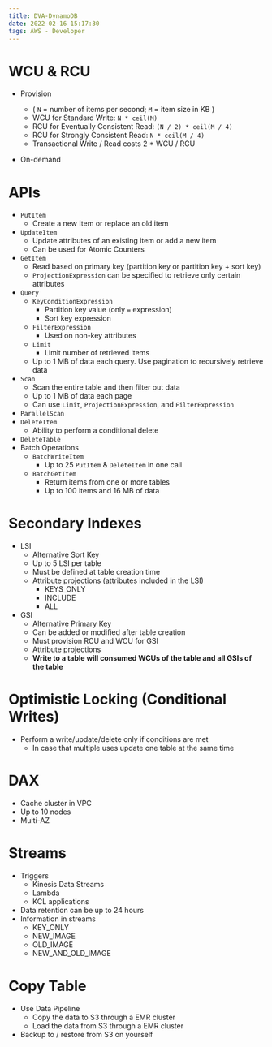 ```yaml
---
title: DVA-DynamoDB
date: 2022-02-16 15:17:30
tags: AWS - Developer
---
```


# WCU & RCU

- Provision 
  - ( `N` = number of items per second; `M` = item size in KB )
  - WCU for Standard Write: `N * ceil(M)`
  - RCU for Eventually Consistent Read: `(N / 2) * ceil(M / 4)`
  - RCU for Strongly Consistent Read: `N * ceil(M / 4)`
  - Transactional Write / Read costs 2 * WCU / RCU

- On-demand

# APIs

- `PutItem`
  - Create a new Item or replace an old item
- `UpdateItem`
  - Update attributes of an existing item or add a new item
  - Can be used for Atomic Counters
- `GetItem`
  - Read based on primary key (partition key or partition key + sort key)
  - `ProjectionExpression` can be specified to retrieve only certain attributes
- `Query`
  - `KeyConditionExpression`
    - Partition key value (only `=` expression)
    - Sort key expression
  - `FilterExpression`
    - Used on non-key attributes
  - `Limit`
    - Limit number of retrieved items
  - Up to 1 MB of data each query. Use pagination to recursively retrieve data
- `Scan`
  - Scan the entire table and then filter out data
  - Up to 1 MB of data each page
  - Can use `Limit`, `ProjectionExpression`, and `FilterExpression` 
- `ParallelScan`
- `DeleteItem`
  - Ability to perform a conditional delete
- `DeleteTable`
- Batch Operations
  - `BatchWriteItem`
    - Up to 25 `PutItem` & `DeleteItem` in one call
  - `BatchGetItem`
    - Return items from one or more tables
    - Up to 100 items and 16 MB of data

# Secondary Indexes

- LSI
  - Alternative Sort Key
  - Up to 5 LSI per table
  - Must be defined at table creation time
  - Attribute projections (attributes included in the LSI)
    - KEYS_ONLY
    - INCLUDE
    - ALL
- GSI
  - Alternative Primary Key
  - Can be added or modified after table creation
  - Must provision RCU and WCU for GSI
  - Attribute projections
  - **Write to a table will consumed WCUs of the table and all GSIs of the table**

# Optimistic Locking (Conditional Writes)

- Perform a write/update/delete only if conditions are met
  - In case that multiple uses update one table at the same time

# DAX

- Cache cluster in VPC
- Up to 10 nodes
- Multi-AZ

# Streams

- Triggers
  - Kinesis Data Streams
  - Lambda
  - KCL applications
- Data retention can be up to 24 hours
- Information in streams
  - KEY_ONLY
  - NEW_IMAGE
  - OLD_IMAGE
  - NEW_AND_OLD_IMAGE

# Copy Table

- Use Data Pipeline
  - Copy the data to S3 through a EMR cluster
  - Load the data from S3 through a EMR cluster
- Backup to / restore from S3 on yourself
